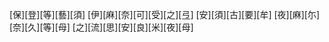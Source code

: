 [保][登][等][藝][須] [伊][麻][奈][可][受][之][弖] [安][須][古][要][牟] [夜][麻][尓][奈][久][等][母] [之][流][思][安][良][米][夜][母]
